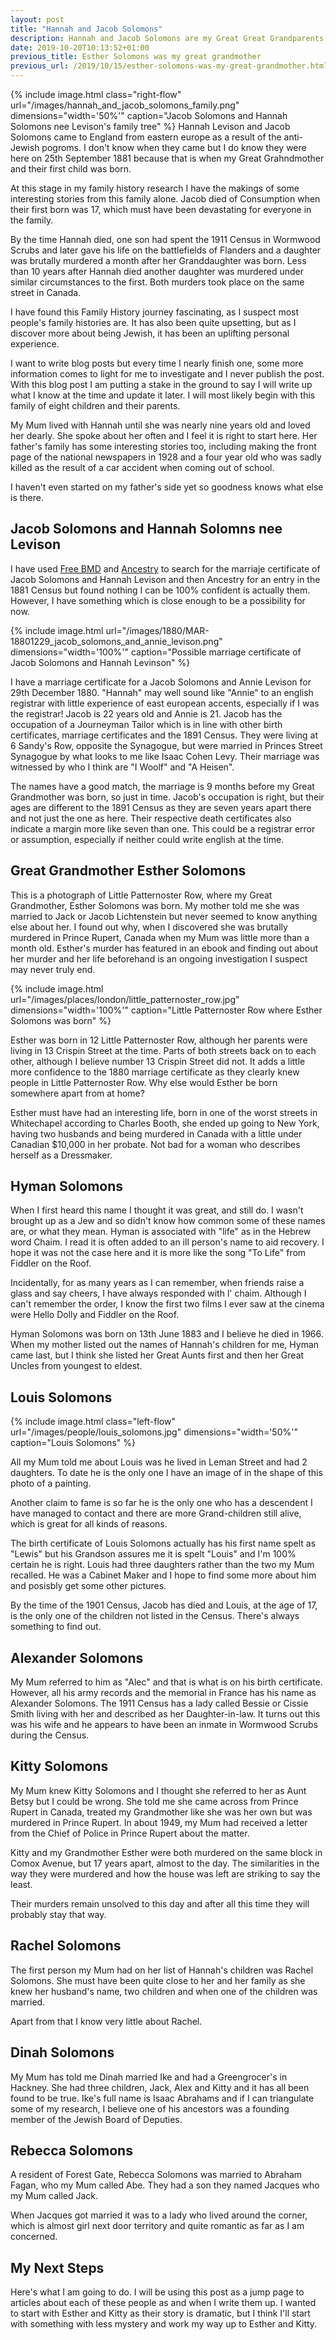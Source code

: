 ```yaml
---
layout: post
title: "Hannah and Jacob Solomons"
description: Hannah and Jacob Solomons are my Great Great Grandparents who came  from Russia to Whitechapel, London and lived there to the end of their days.  They had eight children, two were brutally murdered in Prince Rupert, Canada, one gave his life on the battlefields of Flanders and one was in Wormwood Scrubs prison.
date: 2019-10-20T10:13:52+01:00
previous_title: Esther Solomons was my great grandmother
previous_url: /2019/10/15/esther-solomons-was-my-great-grandmother.html
---
```

{% include image.html class="right-flow" url="/images/hannah_and_jacob_solomons_family.png" dimensions="width='50%'" caption="Jacob Solomons and Hannah Solomons nee Levison's family tree" %}
Hannah Levison and Jacob Solomons came to England from eastern europe as a result of the anti-Jewish pogroms.  I don't know when they came but I do know they were here on 25th September 1881 because that is when my Great Grahndmother and their first child was born.

At this stage in my family history research I have the makings of some interesting stories from this family alone.  Jacob died of Consumption when their first born was 17, which must have been devastating for everyone in the family.

By the time Hannah died, one son had spent the 1911 Census in Wormwood Scrubs and later gave his life on the battlefields of Flanders and a daughter was brutally murdered a month after her Granddaughter was born.  Less than 10 years after Hannah died another daughter was murdered under similar circumstances to the first.  Both murders took place on the same street in Canada.

I have found this Family History journey fascinating, as I suspect most people's family histories are.  It has also been quite upsetting, but as I discover more about being Jewish, it has been an uplifting personal experience.  

I want to write blog posts but every time I nearly finish one, some more information comes to light for me to investigate and I never publish the post.  With this blog post I am putting a stake in the ground to say I will write up what I know at the time and update it later.  I will most likely begin with this family of eight children and their parents.

My Mum lived with Hannah until she was nearly nine years old and loved her dearly.  She spoke about her often and I feel it is right to start here.  Her father's family has some interesting stories too, including making the front page of the national newspapers in 1928 and a four year old who was sadly killed as the result of a car accident when coming out of school.

I haven't even started on my father's side yet so goodness knows what else is there.

## Jacob Solomons and Hannah Solomns nee Levison

I have used [Free BMD](https://www.freebmd.org.uk/) and [Ancestry](https://www.ancestry.co.uk/) to search for the marriaje certificate of Jacob Solomons and Hannah Levison and then Ancestry for an entry in the 1881 Census but found nothing I can be 100% confident is actually them.  However, I have something which is close enough to be a possibility for now.

{% include image.html url="/images/1880/MAR-18801229_jacob_solomons_and_annie_levison.png" dimensions="width='100%'" caption="Possible marriage certificate of Jacob Solomons and Hannah Levinson" %}

I have a marriage certificate for a Jacob Solomons and Annie Levison for 29th December 1880.  "Hannah" may well sound like "Annie" to an english registrar with little experience of east european accents, especially if I was the registrar!  Jacob is 22 years old and Annie is 21.  Jacob has the occupation of a Journeyman Tailor which is in line with other birth certificates, marriage certificates and the 1891 Census.  They were living at 6 Sandy's Row, opposite the Synagogue, but were married in Princes Street Synagogue by what looks to me like Isaac Cohen Levy.  Their marriage was witnessed by who I think are "I Woolf" and "A Heisen".

The names have a good match, the marriage is 9 months before my Great Grandmother was born, so just in time. Jacob's occupation is right, but their ages are different to the 1891 Census as they are seven years apart there and not just the one as here.  Their respective death certificates also indicate a margin more like seven than one.  This could be a registrar error or assumption, especially if neither could write english at the time.

## Great Grandmother Esther Solomons

This is a photograph of Little Patternoster Row, where my Great Grandmother, Esther Solomons was born.  My mother told me she was married to Jack or Jacob Lichtenstein but never seemed to know anything else about her.  I found out why, when I discovered she was brutally murdered in Prince Rupert, Canada when my Mum was little more than a month old.  Esther's murder has featured in an ebook and finding out about her murder and her life beforehand is an ongoing investigation I suspect may never truly end.

{% include image.html url="/images/places/london/little_patternoster_row.jpg" dimensions="width='100%'" caption="Little Patternoster Row where Esther Solomons was born" %}

Esther was born in 12 Little Patternoster Row, although her parents were living in 13 Crispin Street at the time.  Parts of both streets back on to each other, although I believe number 13 Crispin Street did not.  It adds a little more confidence to the 1880 marriage certificate as they clearly knew people in Little Patternoster Row.  Why else would Esther be born somewhere apart from at home?

Esther must have had an interesting life, born in one of the worst streets in Whitechapel according to Charles Booth, she ended up going to New York, having two husbands and being murdered in Canada with a little under Canadian $10,000 in her probate.  Not bad for a woman who describes herself as a Dressmaker.

## Hyman Solomons

When I first heard this name I thought it was great, and still do.  I wasn't brought up as a Jew and so didn't know how common some of these names are, or what they mean.  Hyman is associated with "life" as in the Hebrew word Chaim.  I read it is often added to an ill person's name to aid recovery.  I hope it was not the case here and it is more like the song "To Life" from Fiddler on the Roof.

Incidentally, for as many years as I can remember, when friends raise a glass and say cheers, I have always responded with l' chaim.  Although I can't remember the order, I know the first two films I ever saw at the cinema were Hello Dolly and Fiddler on the Roof. 

Hyman Solomons was born on 13th June 1883 and I believe he died in 1966.  When my mother listed out the names of Hannah's children for me, Hyman came last, but I think she listed her Great Aunts first and then her Great Uncles from youngest to eldest.

## Louis Solomons

{% include image.html class="left-flow" url="/images/people/louis_solomons.jpg" dimensions="width='50%'" caption="Louis Solomons" %}

All my Mum told me about Louis was he lived in Leman Street and had 2 daughters.  To date he is the only one I have an image of in the shape of this photo of a painting.

Another claim to fame is so far he is the only one who has a descendent I have managed to contact and there are more Grand-children still alive, which is great for all kinds of reasons.

The birth certificate of Louis Solomons actually has his first name spelt as "Lewis" but his Grandson assures me it is spelt "Louis" and I'm 100% certain he is right.  Louis had three daughters rather than the two my Mum recalled.  He was a Cabinet Maker and I hope to find some more about him and posisbly get some other pictures.

By the time of the 1901 Census, Jacob has died and Louis, at the age of 17, is the only one of the children not listed in the Census. There's always something to find out.

## Alexander Solomons

My Mum referred to him as "Alec" and that is what is on his birth certificate.  However, all his army records and the memorial in France has his name as Alexander Solomons.  The 1911 Census has a lady called Bessie or Cissie Smith living with her and described as her Daughter-in-law.  It turns out this was his wife and he appears to have been an inmate in Wormwood Scrubs during the Census.

## Kitty Solomons

My Mum knew Kitty Solomons and I thought she referred to her as Aunt Betsy but I could be wrong.  She told me she came across from Prince Rupert in Canada, treated my Grandmother like she was her own but was murdered in Prince Rupert.  In about 1949, my Mum had received a letter from the Chief of Police in Prince Rupert about the matter.

Kitty and my Grandmother Esther were both murdered on the same block in Comox Avenue, but 17 years apart, almost to the day.  The similarities in the way they were murdered and how the house was left are striking to say the least.

Their murders remain unsolved to this day and after all this time they will probably stay that way.

## Rachel Solomons

The first person my Mum had on her list of Hannah's children was Rachel Solomons.  She must have been quite close to her and her family as she knew her husband's name, two children and when one of the children was married.

Apart from that I know very little about Rachel.

## Dinah Solomons

My Mum has told me Dinah married Ike and had a Greengrocer's in Hackney.  She had three children, Jack, Alex and Kitty and it has all been found to be true.  Ike's full name is Isaac Abrahams and if I can triangulate some of my research, I believe one of his ancestors was a founding member of the Jewish Board of Deputies.

## Rebecca Solomons

A resident of Forest Gate, Rebecca Solomons was married to Abraham Fagan, who my Mum called Abe.  They had a son they named Jacques who my Mum called Jack.

When Jacques got married it was to a lady who lived around the corner, which is almost girl next door territory and quite romantic as far as I am concerned.

## My Next Steps

Here's what I am going to do.  I will be using this post as a jump page to articles about each of these people as and when I write them up.  I wanted to start with Esther and Kitty as their story is dramatic, but I think I'll start with something with less mystery and work my way up to Esther and Kitty.
